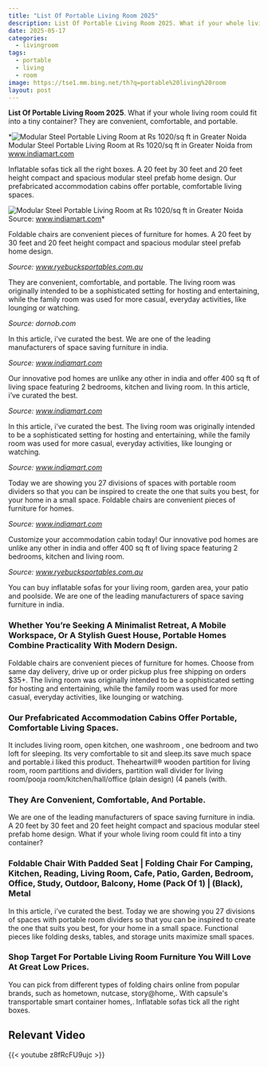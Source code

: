 ```yaml
---
title: "List Of Portable Living Room 2025"
description: List Of Portable Living Room 2025. What if your whole living room could fit into a tiny container? They are convenient, comfortable, and portable.
date: 2025-05-17
categories:
  - livingroom
tags:
  - portable
  - living
  - room
image: https://tse1.mm.bing.net/th?q=portable%20living%20room
layout: post
---
```


**List Of Portable Living Room 2025**. What if your whole living room could fit into a tiny container? They are convenient, comfortable, and portable.

*![Modular Steel Portable Living Room at Rs 1020/sq ft in Greater Noida](https://i2.wp.com/5.imimg.com/data5/IOS/Default/2024/8/440737641/JH/QN/HY/40877987/product-jpeg-1000x1000.png)Modular Steel Portable Living Room at Rs 1020/sq ft in Greater Noida from www.indiamart.com

Inflatable sofas tick all the right boxes. A 20 feet by 30 feet and 20 feet height compact and spacious modular steel prefab home design. Our prefabricated accommodation cabins offer portable, comfortable living spaces.

![Modular Steel Portable Living Room at Rs 1020/sq ft in Greater Noida](https://i2.wp.com/5.imimg.com/data5/IOS/Default/2024/8/440737641/JH/QN/HY/40877987/product-jpeg-1000x1000.png)Source: www.indiamart.com*

Foldable chairs are convenient pieces of furniture for homes. A 20 feet by 30 feet and 20 feet height compact and spacious modular steel prefab home design.

*Source: www.ryebucksportables.com.au*

They are convenient, comfortable, and portable. The living room was originally intended to be a sophisticated setting for hosting and entertaining, while the family room was used for more casual, everyday activities, like lounging or watching.

*Source: dornob.com*

In this article, i’ve curated the best. We are one of the leading manufacturers of space saving furniture in india.

*Source: www.indiamart.com*

Our innovative pod homes are unlike any other in india and offer 400 sq ft of living space featuring 2 bedrooms, kitchen and living room. In this article, i’ve curated the best.

*Source: www.indiamart.com*

In this article, i’ve curated the best. The living room was originally intended to be a sophisticated setting for hosting and entertaining, while the family room was used for more casual, everyday activities, like lounging or watching.

*Source: www.indiamart.com*

Today we are showing you 27 divisions of spaces with portable room dividers so that you can be inspired to create the one that suits you best, for your home in a small space. Foldable chairs are convenient pieces of furniture for homes.

*Source: www.indiamart.com*

Customize your accommodation cabin today! Our innovative pod homes are unlike any other in india and offer 400 sq ft of living space featuring 2 bedrooms, kitchen and living room.

*Source: www.ryebucksportables.com.au*

You can buy inflatable sofas for your living room, garden area, your patio and poolside. We are one of the leading manufacturers of space saving furniture in india.

### Whether You’re Seeking A Minimalist Retreat, A Mobile Workspace, Or A Stylish Guest House, Portable Homes Combine Practicality With Modern Design.

Foldable chairs are convenient pieces of furniture for homes. Choose from same day delivery, drive up or order pickup plus free shipping on orders $35+. The living room was originally intended to be a sophisticated setting for hosting and entertaining, while the family room was used for more casual, everyday activities, like lounging or watching.

### Our Prefabricated Accommodation Cabins Offer Portable, Comfortable Living Spaces.

It includes living room, open kitchen, one washroom , one bedroom and two loft for sleeping. Its very comfortable to sit and sleep.its save much space and portable.i liked this product. Theheartwill® wooden partition for living room, room partitions and dividers, partition wall divider for living room/pooja room/kitchen/hall/office (plain design) (4 panels (with.

### They Are Convenient, Comfortable, And Portable.

We are one of the leading manufacturers of space saving furniture in india. A 20 feet by 30 feet and 20 feet height compact and spacious modular steel prefab home design. What if your whole living room could fit into a tiny container?

### Foldable Chair With Padded Seat | Folding Chair For Camping, Kitchen, Reading, Living Room, Cafe, Patio, Garden, Bedroom, Office, Study, Outdoor, Balcony, Home (Pack Of 1) | (Black), Metal

In this article, i’ve curated the best. Today we are showing you 27 divisions of spaces with portable room dividers so that you can be inspired to create the one that suits you best, for your home in a small space. Functional pieces like folding desks, tables, and storage units maximize small spaces.

### Shop Target For Portable Living Room Furniture You Will Love At Great Low Prices.

You can pick from different types of folding chairs online from popular brands, such as hometown, nutcase, story@home,. With capsule's transportable smart container homes,. Inflatable sofas tick all the right boxes.

## Relevant Video

{{< youtube z8fRcFU9ujc >}}

